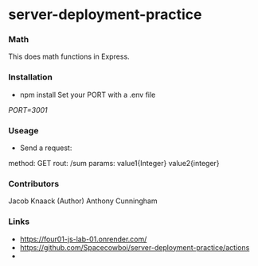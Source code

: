# server-deployment-practice

### Math

This does math functions in Express.

### Installation

* npm install
Set your PORT with a .env file

*PORT=3001*

### Useage

* Send a request:

method: GET
rout: /sum
params:
    value1{Integer}
    value2{integer}

### Contributors

Jacob Knaack (Author)
Anthony Cunningham

### Links

* https://four01-js-lab-01.onrender.com/
* https://github.com/Spacecowboi/server-deployment-practice/actions
* 